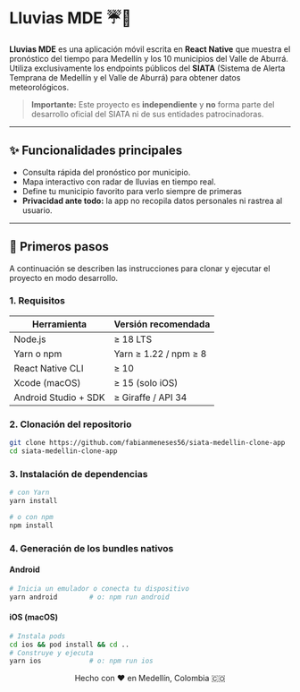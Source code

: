 # Lluvias MDE ☔️📡

**Lluvias MDE** es una aplicación móvil escrita en **React Native** que muestra el pronóstico del tiempo para Medellín y los 10 municipios del Valle de Aburrá. Utiliza exclusivamente los endpoints públicos del **SIATA** (Sistema de Alerta Temprana de Medellín y el Valle de Aburrá) para obtener datos meteorológicos.

> **Importante:** Este proyecto es **independiente** y **no** forma parte del desarrollo oficial del SIATA ni de sus entidades patrocinadoras.

---

## ✨ Funcionalidades principales

- Consulta rápida del pronóstico por municipio.
- Mapa interactivo con radar de lluvias en tiempo real.
- Define tu municipio favorito para verlo siempre de primeras
- **Privacidad ante todo:** la app no recopila datos personales ni rastrea al usuario.

---

## 🚀 Primeros pasos

A continuación se describen las instrucciones para clonar y ejecutar el proyecto en modo desarrollo.

### 1. Requisitos

| Herramienta          | Versión recomendada   |
| -------------------- | --------------------- |
| Node.js              | ≥ 18 LTS              |
| Yarn o npm           | Yarn ≥ 1.22 / npm ≥ 8 |
| React Native CLI     | ≥ 10                  |
| Xcode (macOS)        | ≥ 15 (solo iOS)       |
| Android Studio + SDK | ≥ Giraffe / API 34    |

### 2. Clonación del repositorio

```bash
git clone https://github.com/fabianmeneses56/siata-medellin-clone-app
cd siata-medellin-clone-app
```

### 3. Instalación de dependencias

```bash
# con Yarn
yarn install

# o con npm
npm install
```

### 4. Generación de los bundles nativos

#### Android

```bash
# Inicia un emulador o conecta tu dispositivo
yarn android        # o: npm run android
```

#### iOS (macOS)

```bash
# Instala pods
cd ios && pod install && cd ..
# Construye y ejecuta
yarn ios            # o: npm run ios
```

<div align="center">
  Hecho con ❤️ en Medellín, Colombia 🇨🇴
</div>
